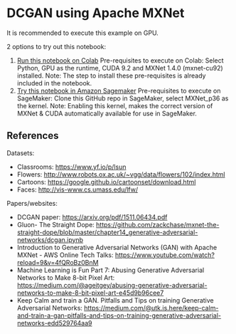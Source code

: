 # DCGAN using Apache MXNet

It is recommended to execute this example on GPU.

2 options to try out this notebook:
1. [Run this notebook on Colab](https://colab.research.google.com/github/vandanavk/mxnet-gluon-gan/blob/dcgan/dcgan/dcgan.ipynb)
    Pre-requisites to execute on Colab: Select Python, GPU as the runtime, CUDA 9.2 and MXNet 1.4.0 (mxnet-cu92) installed.
    Note: The step to install these pre-requisites is already included in the notebook.
2. [Try this notebook in Amazon Sagemaker](https://docs.aws.amazon.com/sagemaker/latest/dg/nbi.html)
    Pre-requisites to execute on SageMaker: Clone this GitHub repo in SageMaker, select MXNet_p36 as the kernel.
    Note: Enabling this kernel, makes the correct version of MXNet & CUDA automatically available for use in SageMaker. 


## References

Datasets:
* Classrooms: https://www.yf.io/p/lsun
* Flowers: http://www.robots.ox.ac.uk/~vgg/data/flowers/102/index.html
* Cartoons: https://google.github.io/cartoonset/download.html
* Faces: http://vis-www.cs.umass.edu/lfw/

Papers/websites:
* DCGAN paper: https://arxiv.org/pdf/1511.06434.pdf
* Gluon- The Straight Dope: https://github.com/zackchase/mxnet-the-straight-dope/blob/master/chapter14_generative-adversarial-networks/dcgan.ipynb 
* Introduction to Generative Adversarial Networks (GAN) with Apache MXNet - AWS Online Tech Talks: https://www.youtube.com/watch?reload=9&v=4fQRoBz0BnM
* Machine Learning is Fun Part 7: Abusing Generative Adversarial Networks to Make 8-bit Pixel Art: https://medium.com/@ageitgey/abusing-generative-adversarial-networks-to-make-8-bit-pixel-art-e45d9b96cee7
* Keep Calm and train a GAN. Pitfalls and Tips on training Generative Adversarial Networks: https://medium.com/@utk.is.here/keep-calm-and-train-a-gan-pitfalls-and-tips-on-training-generative-adversarial-networks-edd529764aa9

